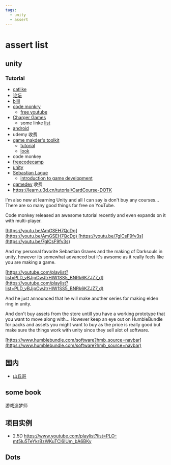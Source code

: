 ```yaml
---
tags:
  - unity
  - assert
---
```


# assert list

## unity
### Tutorial

- [catlike](https://catlikecoding.com/unity/tutorials/)
- [论坛](https://www.xuanyusong.com/archives/category/unity)
- [bilil](https://www.bilibili.com/video/BV1gQ4y1e7SS/?p=62&vd_source=8beb74be6b19124f110600d2ce0f3957)
- [code monkry](https://unitycodemonkey.com/courses.php)
	- [free youtube](https://www.youtube.com/watch?v=AmGSEH7QcDg)
- [Charger Games](https://www.youtube.com/@ChargerGames)
	- some linke [list](https://www.youtube.com/watch?v=VF9UUixCvUs)
- [android](https://www.udemy.com/course/unityandroidgamecourse/?referralCode=DCB2B7945CF67B1BDB67&couponCode=ST12MT030524)
- udemy 收费
- [game makder's toolkit](https://www.youtube.com/@GMTK)
	- [tutorial](https://www.youtube.com/watch?v=XtQMytORBmM&t=852s)
	- [look](https://www.youtube.com/watch?v=vFjXKOXdgGo)
- code monkey
- [freecodecamp](https://www.youtube.com/watch?v=gB1F9G0JXOo)
- [unity](https://learn.unity.com/)
- [Sebastian Lague](https://www.youtube.com/@SebastianLague)
	- [introduction to game development](https://www.youtube.com/playlist?list=PLFt_AvWsXl0fnA91TcmkRyhhixX9CO3Lw)
- [gamedev](https://www.gamedev.tv/) 收费
- https://learn.u3d.cn/tutorial/CardCourse-DOTK

I'm also new at learning Unity and all I can say is don't buy any courses... There are so many good things for free on YouTube.

Code monkey released an awesome tutorial recently and even expands on it with multi-player.

[https://youtu.be/AmGSEH7QcDg](https://youtu.be/AmGSEH7QcDg) [https://youtu.be/7glCsF9fv3s](https://youtu.be/7glCsF9fv3s)

And my personal favorite Sebastian Graves and the making of Darksouls in unity, however its somewhat advanced but it's awsome as it really feels like you are making a game.

[https://youtube.com/playlist?list=PLD_vBJjpCwJtrHIW1SS5_BNRk6KZJZ7_d](https://youtube.com/playlist?list=PLD_vBJjpCwJtrHIW1SS5_BNRk6KZJZ7_d)

And he just announced that he will make another series for making elden ring in unity.

And don't buy assets from the store untill you have a working prototype that you want to move along with... However keep an eye out on HumbleBundle for packs and assets you might want to buy as the price is really good but make sure the things work with unity since they sell alot of software.

[https://www.humblebundle.com/software?hmb_source=navbar](https://www.humblebundle.com/software?hmb_source=navbar)

## 国内

- [山丘哥](https://space.bilibili.com/51153)
## some book 

游戏造梦师

## 项目实例

- 2.5D https://www.youtube.com/playlist?list=PLO-mt5Iu5TeYkrBzWKuTCl6IUm_bA6BKy


## Dots

